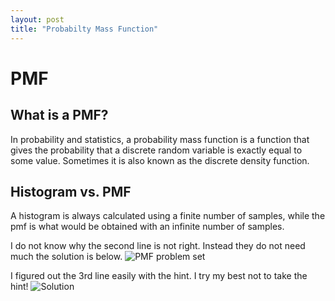 ```yaml
---
layout: post
title: "Probabilty Mass Function"
---
```


# PMF

## What is a PMF?

In probability and statistics, a probability mass function is a function that gives the probability that a discrete random variable is exactly equal to some value. Sometimes it is also known as the discrete density function.

## Histogram vs. PMF

A histogram is always calculated using a finite number of samples, while the pmf is what would be obtained with an infinite number of samples.

I do not know why the second line is not right.  Instead they do not need much the solution is below. 
![PMF problem set]({{site.url}}{{site.baseurl}}/assets/img/blog-img/Screen%20Shot%202020-08-02%20at%2010.27.13%20PM.png?raw=true)

I figured out the 3rd line easily with the hint.  I try my best not to take the hint!
![Solution]({{site.url}}{{site.baseurl}}/assets/img/blog-img/Screen%20Shot%202020-08-02%20at%2010.47.43%20PM.png?raw=true)
